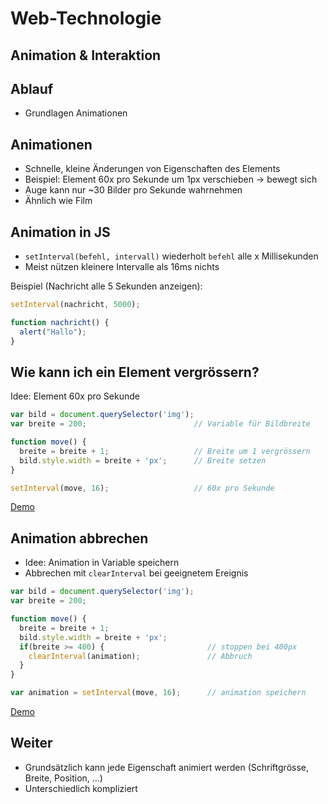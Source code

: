 # Web-Technologie

## Animation & Interaktion



## Ablauf

* Grundlagen Animationen



## Animationen

* Schnelle, kleine Änderungen von Eigenschaften des Elements
* Beispiel: Element 60x pro Sekunde um 1px verschieben -> bewegt sich
* Auge kann nur ~30 Bilder pro Sekunde wahrnehmen
* Ähnlich wie Film



## Animation in JS

* `setInterval(befehl, intervall)` wiederholt `befehl` alle x Millisekunden
* Meist nützen kleinere Intervalle als 16ms nichts

Beispiel (Nachricht alle 5 Sekunden anzeigen):

```js
setInterval(nachricht, 5000);

function nachricht() {
  alert("Hallo");
}
```



## Wie kann ich ein Element vergrössern?

Idee: Element 60x pro Sekunde

```js
var bild = document.querySelector('img');
var breite = 200;                        // Variable für Bildbreite

function move() {
  breite = breite + 1;                   // Breite um 1 vergrössern
  bild.style.width = breite + 'px';      // Breite setzen
}

setInterval(move, 16);                   // 60x pro Sekunde
```

[Demo](https://jsfiddle.net/x5j9zb23/)



## Animation abbrechen

* Idee: Animation in Variable speichern
* Abbrechen mit `clearInterval` bei geeignetem Ereignis



```js
var bild = document.querySelector('img');
var breite = 200;

function move() {
  breite = breite + 1;
  bild.style.width = breite + 'px';
  if(breite >= 400) {                       // stoppen bei 400px
    clearInterval(animation);               // Abbruch
  }
}

var animation = setInterval(move, 16);      // animation speichern
```

[Demo](https://jsfiddle.net/x5j9zb23/1/)



## Weiter

* Grundsätzlich kann jede Eigenschaft animiert werden (Schriftgrösse, Breite, Position, ...)
* Unterschiedlich kompliziert
